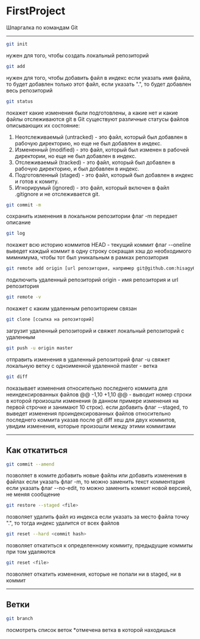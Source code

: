# FirstProject

Шпаргалка по командам Git

---

```bash
git init
```
нужен для того, чтобы создать локальный репозиторий

```bash
git add
```
нужен для того, чтобы добавить файл в индекс
если указать имя файла, то будет добавлен только этот файл, если указать ".", то будет добавлен весь репозиторий 

```bash
git status
```
покажет какие изменения были подготовлены, а какие нет и какие файлы отслеживаются git
в Git существуют различные статусы файлов описывающих их состояние:
1. Неотслеживаемый (untracked) - это файл, который был добавлен в рабочую директорию, но еще не был добавлен в индекс.
2. Измененный (modified) - это файл, который был изменен в рабочей директории, но еще не был добавлен в индекс.
3. Отслеживаемый (tracked) - это файл, который был добавлен в рабочую директорию, и был добавлен в индекс.
4. Подготовленный (staged) - это файл, который был добавлен в индекс и готов к комиту.
5. Игнорирумый (ignored) - это файл, который включен в файл .gitignore и не отслеживается git.

```bash
git commit -m
```
сохранить изменения в локальном репозитории
флаг -m передает описание

```bash
git log
```
покажет всю историю коммитов
HEAD - текущий коммит
флаг --oneline выведет каждый коммит в одну строку сокращая хэш до необходимого мимнимума, чтобы тот был уникальным в рамках репозитория

```bash
git remote add origin [url репозитория, например git@github.com:hisagy69/test.git]
```
подключить удаленный репозиторий origin - имя репозитория и url репозитория

```bash
git remote -v
```
покажет с каким удаленным репозиторием связан

```bash
git clone [ссылка на репозиторий]
```
загрузит удаленный репозиторий и свяжет локальный репозиторий с удаленным

```bash
git push -u origin master
```
отправить изменения в удаленный репозиторий
флаг -u свяжет локальную ветку с одноименной удаленной
master - ветка

```bash
git diff
```
показывает изменения относительно последнего коммита для неиндексированных файлов
@@ -1,10 +1,10 @@ - выводит номер строки в которой произошли изменения (в данном примере изменения на первой строчке и занимают 10 строк).
если добавить флаг --staged, то выведет изменения проиндексированных файлов относительно последнего коммита
указав после git diff хеш для двух коммитов, увидим изменения, которые произошли между этими коммитами

---
## Как откатиться

```bash
git commit --amend
```
позволяет в комите добавить новые файлы или добавить изменения в файлах
если указать флаг -m, то можно заменить текст комментария
если указать флаг --no-edit, то можно заменить коммит новой версией, не меняя сообщение

```bash
git restore --staged <file>
```
позволяет удалить файл из индекса
если указать за место файла точку ".", то тогда индекс удалится от всех файлов

```bash
git reset --hard <commit hash>
```
позволяет откатиться к определенному коммиту, предыдущие коммиты при том удаляются

```bash
git reset <file>
```
позволяет откатить изменения, которые не попали ни в staged, ни в коммит

---
## Ветки

```bash
git branch
```
посмотреть список веток
*отмечена ветка в которой находишься

